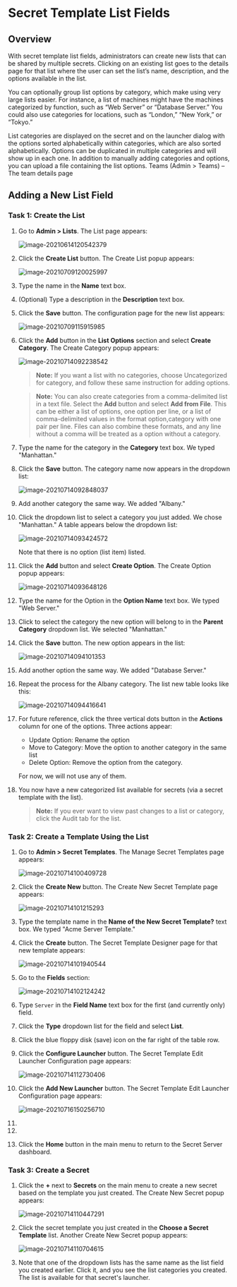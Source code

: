 [title]: # "Secret Template List Fields"
[tags]: # "template, template fields, template field settings,secret list fields"
[priority]: # "1000"

# Secret Template List Fields

## Overview

With secret template list fields, administrators can create new lists that can be shared by multiple secrets. Clicking on an existing list goes to the details page for that list where the user can set the list’s name,
description, and the options available in the list. 

You can optionally group list options by category, which make using very large lists easier. For instance, a list of machines might have the machines categorized by function, such as “Web Server” or “Database Server.” You could also use categories for locations, such as “London,” “New York,” or “Tokyo.” 

List categories are displayed on the secret and on the launcher dialog with the options sorted alphabetically within categories, which are also sorted alphabetically. Options
can be duplicated in multiple categories and will show up in each one. In addition to manually adding categories and options, you can upload a file containing the list options. 
Teams (Admin > Teams) – The team details page

## Adding a New List Field

### Task 1: Create the List

1. Go to **Admin \> Lists**. The List page appears:

   ![image-20210614120542379](images/image-20210614120542379.png)

1. Click the **Create List** button. The Create List popup appears:

   ![image-20210709120025997](images/image-20210709120025997.png)

1. Type the name in the **Name** text box.

1. (Optional) Type a description in the **Description** text box.

1. Click the **Save** button. The configuration page for the new list appears:

   ![image-20210709115915985](images/image-20210709115915985.png)

1. Click the **Add** button in the **List Options** section and select **Create Category**. The Create Category popup appears:

   ![image-20210714092238542](images/image-20210714092238542.png)

   > **Note:** If you want a list with no categories, choose Uncategorized for category, and follow these same instruction for adding options.

   > **Note:** You can also create categories from a comma-delimited list in a text file. Select the **Add** button and select **Add from File**. This can be either a list of options, one option per line, or a list of comma-delimited values in the format option,category with one pair per line. Files can also combine these formats, and any line without a comma will be treated as a option without a category.

1. Type the name for the category in the **Category** text box. We typed "Manhattan."

1. Click the **Save** button. The category name now appears in the dropdown list:

   ![image-20210714092848037](images/image-20210714092848037.png)

1. Add another category the same way. We added "Albany."

1. Click the dropdown list to select a category you just added. We chose "Manhattan." A table appears below the dropdown list:

   ![image-20210714093424572](images/image-20210714093424572.png)

   Note that there is no option (list item) listed.

1. Click the **Add** button and select **Create Option**. The Create Option popup appears:

   ![image-20210714093648126](images/image-20210714093648126.png)

1. Type the name for the Option in the **Option Name** text box. We typed "Web Server."

1. Click to select the category the new option will belong to in the **Parent Category** dropdown list. We selected "Manhattan." 

1. Click the **Save** button. The new option appears in the list:

   ![image-20210714094101353](images/image-20210714094101353.png)

1. Add another option the same way. We added "Database Server."

1. Repeat the process for the Albany category. The list new table looks like this:

   ![image-20210714094416641](images/image-20210714094416641.png)

1. For future reference, click the three vertical dots button in the **Actions** column for one of the options. Three actions appear:

   - Update Option: Rename the option
   - Move to Category: Move the option to another category in the same list
   - Delete Option: Remove the option from the category.

    For now, we will not use any of them.

1. You now have a new categorized list available for secrets (via a secret template with the list).

   > **Note:** If you ever want to view past changes to a list or category, click the Audit tab for the list.

### Task 2: Create a Template Using the List

1. Go to **Admin \> Secret Templates**. The Manage Secret Templates page appears:

   ![image-20210714100409728](images/image-20210714100409728.png)

1. Click the **Create New** button. The Create New Secret Template page appears:

   ![image-20210714101215293](images/image-20210714101215293.png)

1. Type the template name in the **Name of the New Secret Template?** text box. We typed "Acme Server Template."

1. Click the **Create** button. The Secret Template Designer page for that new template appears:

   ![image-20210714101940544](images/image-20210714101940544.png)

1. Go to the **Fields** section:

   ![image-20210714102124242](images/image-20210714102124242.png)

1. Type `Server` in the **Field Name** text box for the first (and currently only) field.

1. Click the **Type** dropdown list for the field and select **List**.

1. Click the blue floppy disk (save) icon on the far right of the table row.

1. Click the **Configure Launcher** button. The Secret Template Edit Launcher Configuration page appears:

   ![image-20210714112730406](images/image-20210714112730406.png)

1. Click the **Add New Launcher** button. The Secret Template Edit Launcher Configuration page appears:

   ![image-20210716150256710](images/image-20210716150256710.png)

1. 

1. 

1. Click the **Home** button in the main menu to return to the Secret Server dashboard.

### Task 3: Create a Secret

1. Click the **+** next to **Secrets** on the main menu to create a new secret based on the template you just created. The Create New Secret popup appears:

   ![image-20210714110447291](images/image-20210714110447291.png)

1. Click the secret template you just created in the **Choose a Secret Template** list. Another Create New Secret popup appears:

   ![image-20210714110704615](images/image-20210714110704615.png)

1. Note that one of the dropdown lists has the same name as the list field you created earlier. Click it, and you see the list categories you created. The list is available for that secret's launcher.

